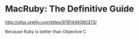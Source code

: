 <!--
id: 4428059494
link: http://kevinisom.info/post/4428059494/macruby-the-definitive-guide
slug: macruby-the-definitive-guide
date: Fri Apr 08 2011 16:17:27 GMT+1200 (NZST)
raw: {"blog_name":"kevinisom","id":4428059494,"post_url":"http://kevinisom.info/post/4428059494/macruby-the-definitive-guide","slug":"macruby-the-definitive-guide","type":"link","date":"2011-04-08 04:17:27 GMT","timestamp":1302236247,"state":"published","format":"html","reblog_key":"9VYWyutP","tags":[],"short_url":"http://tmblr.co/Zw68Yy47xjDc","highlighted":[],"feed_item":"http://ofps.oreilly.com/titles/9781449380373/","from_feed_id":"650234","note_count":0,"title":"MacRuby: The Definitive Guide","url":"http://ofps.oreilly.com/titles/9781449380373/","description":"<p>Because Ruby is better than Objective C</p>"}
publish: 2011-04-08
tags: 
title: MacRuby: The Definitive Guide
-->


MacRuby: The Definitive Guide
=============================

<http://ofps.oreilly.com/titles/9781449380373/>

Because Ruby is better than Objective C


